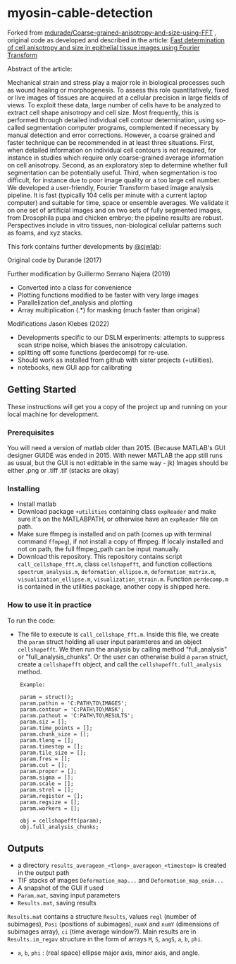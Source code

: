# myosin-cable-detection

Forked from [mdurade/Coarse-grained-anisotropy-and-size-using-FFT](https://github.com/mdurande/coarse-grained-anisotropy-and-size-using-FFT) , original code 
as developed and described in the article: 
    [Fast determination of cell anisotropy and size in epithelial tissue images using Fourier Transform](https://doi.org/10.1103/physreve.99.062401)

Abstract of the article:

Mechanical strain and stress play a major role in biological processes such as wound healing or
morphogenesis. To assess this role quantitatively, fixed or live images of tissues are acquired at a
cellular precision in large fields of views. To exploit these data, large number of cells have to be
analyzed to extract cell shape anisotropy and cell size. Most frequently, this is performed through
detailed individual cell contour determination, using so-called segmentation computer programs,
complemented if necessary by manual detection and error corrections. However, a coarse grained and
faster technique can be recommended in at least three situations. First, when detailed information
on individual cell contours is not required, for instance in studies which require only coarse-grained
average information on cell anisotropy. Second, as an exploratory step to determine whether full
segmentation can be potentially useful. Third, when segmentation is too difficult, for instance due to
poor image quality or a too large cell number. We developed a user-friendly, Fourier Transform based
image analysis pipeline. It is fast (typically 104 cells per minute with a current laptop computer) and
suitable for time, space or ensemble averages. We validate it on one set of artificial images and on
two sets of fully segmented images, from Drosophila pupa and chicken embryo; the pipeline results
are robust. Perspectives include in vitro tissues, non-biological cellular patterns such as foams, and
xyz stacks.

This fork contains further developments by [@cjwlab](https://github.com/cjwlab):

Original code by Durande (2017)
    
Further modification by Guillermo Serrano Najera (2019)
* Converted into a class for convenience
* Plotting functions modified to be faster with very large images
* Parallelization def_analysis and plotting
* Array multiplication (.*) for masking (much faster than original)

Modifications Jason Klebes (2022)
* Developments specific to our DSLM experiments: attempts to suppress scan stripe noise, which biases the anisotropy calculation.
* splitting off some functions (perdecomp) for re-use.
* Should work as installed from github with sister projects (+utilities).
* notebooks, new GUI app for calibrating

## Getting Started

These instructions will get you a copy of the project up and running on your local machine for development.

### Prerequisites

You will need a version of matlab older than 2015. (Because MATLAB's GUI designer GUIDE was ended in 2015.  With newer MATLAB the app still runs as usual, but the GUI is not edittable in the same way - jk)
Images should be either .png or .tiff .tif (stacks are okay) 

### Installing
* Install matlab 
* Download package ``+utilities`` containing class ``expReader`` and make sure it's on the MATLABPATH, or otherwise have an ``expReader`` file on path.
* Make sure ffmpeg is installed and on path (comes up with terminal command ``ffmpeg``), if not install a copy of ffmpeg.  If localy installed and not on path, the full ffmpeg_path can be input manually.
* Download this repository.  This repository contains script ``call_cellshape_fft.m``, class ``cellshapefft``, and function collections ``spectrum_analysis.m``, ``deformation_ellipse.m``, ``deformation_matrix.m``, ``visualization_ellipse.m``, ``visualization_strain.m``.  Function ``perdecomp.m`` is contained in the utilities package, another copy is shipped here.

### How to use it in practice
To run the code:
* The file to execute is ``call_cellshape_fft.m``.  Inside this file, we create the ``param`` struct holding all user input paramteres and an object ``cellshapefft``. We then run the analysis by calling method "full_analysis" or "full_analysis_chunks".  Or the user can otherwise build a ``param`` struct, create a  ``cellshapefft``  object, and call the ``cellshapefft.full_analysis`` method.
        
```
    Example:
    
    param = struct();
    param.pathin = 'C:PATH\TO\IMAGES';
    param.contour = 'C:PATH\TO\MASK';
    param.pathout = 'C:PATH\TO\RESULTS';
    param.siz = [];
    param.time_points = [];
    param.chunk_size = [];
    param.tleng = [];
    param.timestep = [];
    param.tile_size = [];
    param.fres = [];
    param.cut = [];
    param.propor = [];
    param.sigma = [];
    param.scale = [];
    param.strel = [];
    param.register = [];
    param.regsize = [];
    param.workers = [];

    obj = cellshapefft(param);
    obj.full_analysis_chunks;

```

## Outputs

* a directory ``results_averageon_<tleng>_averageon_<timestep>`` is created in the output path
* TIF stacks of images ``Deformation_map...`` and ``Deformation_map_onim...``
* A snapshot of the GUI if used
* ``Param.mat``, saving input parameters
* ``Results.mat``, saving results

``Results.mat`` contains a structure ``Results``, values ``regl`` (number of subimages), ``Posi`` (positions of subimages), ``numX`` and ``numY`` (dimensions of subimages array), ``ci`` (time average window?).  Main results are in ``Results.im_regav`` structure in the form of arrays ``M``, ``S``, ``angS``, ``a``, ``b``, ``phi``.
* ``a``, ``b``, ``phi`` : (real space) ellipse major axis, minor axis, and angle.
